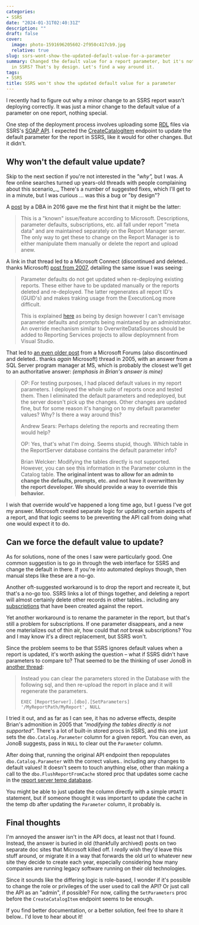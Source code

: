```yaml
---
categories:
- SSRS
date: "2024-01-31T02:40:31Z"
description: ""
draft: false
cover:
  image: photo-1591696205602-2f950c417cb9.jpg
  relative: true
slug: ssrs-wont-show-the-updated-default-value-for-a-parameter
summary: Changed the default value for a report parameter, but it's not actually updating
  in SSRS? That's by design. Let's find a way around it.
tags:
- SSRS
title: SSRS won't show the updated default value for a parameter
---
```

I recently had to figure out why a minor change to an SSRS report wasn't deploying correctly. It was just a minor change to the default value of a parameter on one report, nothing special.

One step of the deployment process involves uploading some [RDL](https://learn.microsoft.com/en-us/sql/reporting-services/reports/report-definition-language-ssrs) files via SSRS's [SOAP API](https://learn.microsoft.com/en-us/sql/reporting-services/report-server-web-service/accessing-the-soap-api). I expected the [CreateCatalogItem](https://learn.microsoft.com/en-us/dotnet/api/reportservice2010.reportingservice2010.createcatalogitem?view=sqlserver-2016#reportservice2010-reportingservice2010-createcatalogitem\(system-string-system-string-system-string-system-boolean-system-byte\(\)-reportservice2010-property\(\)-reportservice2010-warning\(\)@\)) endpoint to update the default parameter for the report in SSRS, like it would for other changes. But it didn't.

## Why won't the default value update?

Skip to the next section if you're not interested in the _"why",_ but I was. A few online searches turned up years-old threads with people complaining about this scenario_._ There's a number of suggested fixes, which I'll get to in a minute, but I was curious ... was this a bug or "by design"?

A [post](https://dba.stackexchange.com/a/149666) by a DBA in 2016 gave me the first hint that it might be the latter:

> This is a "known" issue/feature according to Microsoft. Descriptions, parameter defaults, subscriptions, etc. all fall under report "meta data" and are maintained separately on the Report Manager server. The only way to get these to change on the Report Manager is to either manipulate them manually or delete the report and upload anew.

A link in that thread led to a Microsoft Connect (discontinued and deleted.. thanks Microsoft) [post from 2007](https://web.archive.org/web/20130313052333/https://connect.microsoft.com/SQLServer/feedback/details/299372/report-parameter-defaults-not-updated-during-deployment), detailing the same issue I was seeing:

> Parameter defaults do not get updated when re-deploying existing reports. These either have to be updated manually or the reports deleted and re-deployed. The latter regenerates all report ID's (GUID's) and makes traking usage from the ExecutionLog more difficult.  
>   
> This is explained [here](http://forums.microsoft.com/MSDN/ShowPost.aspx?PostID=100960&SiteID=1) as being by design however I can't envisage parameter defaults and prompts being maintaned by an administrator. An override mechanism similar to OverwriteDataSources should be added to Reporting Services projects to allow deploymnent from Visual Studio.

That led to [an even older post](https://web.archive.org/web/20100828132548/http://social.msdn.microsoft.com/forums/en-US/sqlreportingservices/thread/c6c5b75a-fcbd-48f4-a30d-852d443d0a74/) from a Microsoft Forums (also discontinued and deleted.. thanks _again_ Microsoft) thread in 2005, with an answer from a SQL Server program manager at MS, which is probably the closest we'll get to an authoritative answer: _(emphasis in Brian's answer is mine)_

> OP: For testing purposes, I had placed default values in my report parameters. I deployed the whole suite of reports once and tested them. Then I eliminated the default parameters and redeployed, but the server doesn't pick up the changes. Other changes are updated fine, but for some reason it's hanging on to my default parameter values? Why? Is there a way around this?  
>   
> Andrew Sears: Perhaps deleting the reports and recreating them would help?  
>   
> OP: Yes, that's what I'm doing. Seems stupid, though. Which table in the ReportServer database contains the default parameter info?  
>   
> Brian Welcker: Modifying the tables directly is not supported. However, you can see this information in the Parameter column in the Catalog table. **The original intent was to allow for an admin to change the defaults, prompts, etc. and not have it overwritten by the report developer. We should provide a way to override this behavior.**

I wish that override would've happened a long time ago, but I guess I've got my answer. Microsoft created separate logic for updating certain aspects of a report, and that logic seems to be preventing the API call from doing what one would expect it to do.

## Can we force the default value to update?

As for solutions, none of the ones I saw were particularly good. One common suggestion is to go in through the web interface for SSRS and change the default in there. If you're into automated deploys though, then manual steps like these are a no-go.

Another oft-suggested workaround is to drop the report and recreate it, but that's a no-go too. SSRS links a lot of things together, and deleting a report will almost certainly delete other records in other tables.. including any [subscriptions](https://learn.microsoft.com/en-us/sql/reporting-services/subscriptions/subscriptions-and-delivery-reporting-services) that have been created against the report.

Yet another workaround is to rename the parameter in the report, but that's still a problem for subscriptions. If one parameter disappears, and a new one materializes out of thin air, how could that _not_ break subscriptions? You and I may know it's a direct replacement, but SSRS won't.

Since the problem seems to be that SSRS ignores default values when a report is updated, it's worth asking the question – what if SSRS didn't have parameters to compare to? That seemed to be the thinking of user JonoB in [another thread](https://stackoverflow.com/a/76174818):

> Instead you can clear the parameters stored in the Database with the following sql, and then re-upload the report in place and it will regenerate the parameters.
> 
> `EXEC [ReportServer].[dbo].[SetParameters] '/MyReportPath/MyReport', NULL`

I tried it out, and as far as I can see, it has no adverse effects, despite Brian's admonition in 2005 that _"modifying the tables directly is not supported"._ There's a lot of built-in stored procs in SSRS, and this one just sets the `dbo.Catalog.Parameter` column for a given report. You can even, as JonoB suggests, pass in `NULL` to clear out the `Parameter` column.

After doing that, running the original API endpoint then repopulates `dbo.Catalog.Parameter` with the correct values.. including any changes to default values! It doesn't seem to touch anything else, other than making a call to the `dbo.FlushReportFromCache` stored proc that updates some cache in the [report server temp database](https://learn.microsoft.com/en-us/previous-versions/sql/sql-server-2008/ms156016\(v=sql.100\)#report-server-temporary-database).

You might be able to just update the column directly with a simple `UPDATE` statement, but if someone thought it was important to update the cache in the temp db after updating the `Parameter` column, it probably is.

## Final thoughts

I'm annoyed the answer isn't in the API docs, at least not that I found. Instead, the answer is buried in old (thankfully archived) posts on two separate doc sites that Microsoft killed off. I _really_ wish they'd leave this stuff around, or migrate it in a way that forwards the old url to whatever new site they decide to create each year, especially considering how many companies are running legacy software running on their old technologies.

Since it sounds like the differing logic is role-based, I wonder if it's possible to change the role or privileges of the user used to call the API? Or just call the API as an "admin", if possible? For now, calling the `SetParameters` proc before the `CreateCatalogItem` endpoint seems to be enough.

If you find better documentation, or a better solution, feel free to share it below.. I'd love to hear about it!
